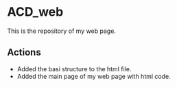 # ACD_web

This is the repository of my web page.

## Actions

- Added the basi structure to the html file.
- Added the main page of my web page with html code.